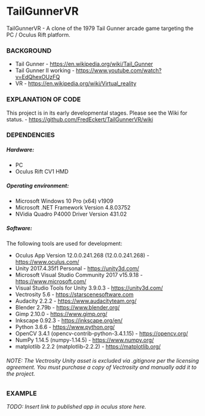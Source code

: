 # TailGunnerVR


TailGunnerVR - A clone of the 1979 Tail Gunner arcade game targeting the PC / Oculus Rift platform.

### BACKGROUND

+ Tail Gunner - https://en.wikipedia.org/wiki/Tail_Gunner
+ Tail Gunner II working - https://www.youtube.com/watch?v=EdQhexOUzFQ
+ VR - https://en.wikipedia.org/wiki/Virtual_reality


### EXPLANATION OF CODE

<!-- TODO: An explanation of the code can be found on the following blog posts: -->
This project is in its early developmental stages.
Please see the Wiki for status. - https://github.com/FredEckert/TailGunnerVR/wiki

### DEPENDENCIES

##### Hardware:
- PC
- Oculus Rift CV1 HMD

##### Operating environment:
- Microsoft Windows 10 Pro (x64) v1909
- Microsoft .NET Framework Version 4.8.03752
- NVidia Quadro P4000 Driver Version 431.02

##### Software:
The following tools are used for development:
- Oculus App Version 12.0.0.241.268 (12.0.0.241.268) - https://www.oculus.com/
- Unity 2017.4.35f1 Personal - https://unity3d.com/
- Microsoft Visual Studio Community 2017 v15.9.18 - https://www.microsoft.com/
- Visual Studio Tools for Unity 3.9.0.3 - https://unity3d.com/
- Vectrosity 5.6 - https://starscenesoftware.com
- Audacity 2.2.2 - https://www.audacityteam.org/
- Blender 2.79b - https://www.blender.org/
- Gimp 2.10.0 - https://www.gimp.org/
- Inkscape 0.92.3 - https://inkscape.org/en/
- Python 3.6.6 - https://www.python.org/
- OpenCV 3.4.1 (opencv-contrib-python-3.4.1.15) - https://opencv.org/
- NumPy 1.14.5 (numpy-1.14.5) - https://www.numpy.org/
- matplotlib 2.2.2 (matplotlib-2.2.2) - https://matplotlib.org/

###### NOTE: The Vectrosity Unity asset is excluded via .gitignore per the licensing agreement. You must purchase a copy of Vectrosity and manually add it to the project.

### EXAMPLE

*TODO: Insert link to published app in oculus store here.*

